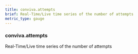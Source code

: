 ```yaml
---
title: conviva.attempts
brief: Real-Time/Live time series of the number of attempts
metric_type: gauge
---
```

### conviva.attempts

Real-Time/Live time series of the number of attempts